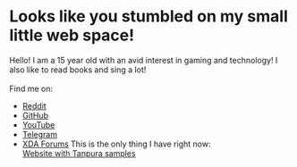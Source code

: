 # Looks like you stumbled on my small little web space!
Hello! I am a 15 year old with an avid interest in gaming and technology! I also like to read books and sing a lot! <br> <br>
Find me on: <br>
* [Reddit](https://reddit.com/u/thefrind54)
* [GitHub](https://github.com/hyperio546)
* [YouTube](https://youtube.com/@hyperio546)
* [Telegram](https://t.me/hyprt546)
* [XDA Forums](https://xdaforums.com/m/hyperio546.12460877/)
This is the only thing I have right now: <br>
[Website with Tanpura samples](https://hyprrt.github.io/tanpura-online)

